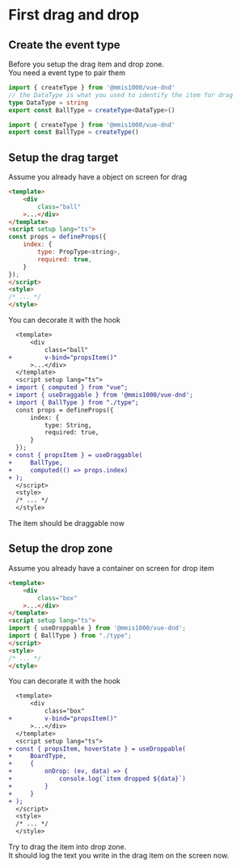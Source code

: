 # First drag and drop

## Create the event type

Before you setup the drag item and drop zone.  
You need a event type to pair them

<code-group>
<code-block title="Typescript" active>

```ts
import { createType } from '@mmis1000/vue-dnd'
// the DataType is what you used to identify the item for drag
type DataType = string
export const BallType = createType<DataType>()
```

</code-block>
<code-block title="Javascript">

```js
import { createType } from '@mmis1000/vue-dnd'
export const BallType = createType()
```

</code-block>
</code-group>

## Setup the drag target

Assume you already have a object on screen for drag

```html
<template>
    <div
        class="ball"
    >...</div>
</template>
<script setup lang="ts">
const props = defineProps({
    index: {
        type: PropType<string>,
        required: true,
    }
});
</script>
<style>
/* ... */
</style>
```

You can decorate it with the hook

```diff html
  <template>
      <div
          class="ball"
+         v-bind="propsItem()"
      >...</div>
  </template>
  <script setup lang="ts">
+ import { computed } from "vue";
+ import { useDraggable } from '@mmis1000/vue-dnd';
+ import { BallType } from "./type";
  const props = defineProps({
      index: {
          type: String,
          required: true,
      }
  });
+ const { propsItem } = useDraggable(
+     BallType,
+     computed(() => props.index)
+ );
  </script>
  <style>
  /* ... */
  </style>
```

The item should be draggable now

## Setup the drop zone

Assume you already have a container on screen for drop item

```html
<template>
    <div
        class="box"
    >...</div>
</template>
<script setup lang="ts">
import { useDroppable } from '@mmis1000/vue-dnd';
import { BallType } from "./type";
</script>
<style>
/* ... */
</style>
```

You can decorate it with the hook

```diff html
  <template>
      <div
          class="box"
+         v-bind="propsItem()"
      >...</div>
  </template>
  <script setup lang="ts">
+ const { propsItem, hoverState } = useDroppable(
+     BoardType,
+     {
+         onDrop: (ev, data) => {
+             console.log(`item dropped ${data}`)
+         }
+     }
+ );
  </script>
  <style>
  /* ... */
  </style>
```

Try to drag the item into drop zone.  
It should log the text you write in the drag item on the screen now.

